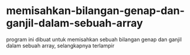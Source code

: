 # memisahkan-bilangan-genap-dan-ganjil-dalam-sebuah-array
program ini dibuat untuk memisahkan sebuah bilangan genap dan ganjil dalam sebuah array, selangkapnya terlampir
